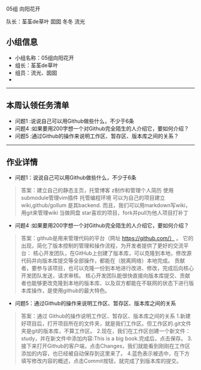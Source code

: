 05组 向阳花开

队长：荃荃de草叶
囡囡
冬冬
流光
## 小组信息
- 小组名称：05组向阳花开
- 组长：荃荃de草叶
- 组员：流光、囡囡
- 
- ------
## 本周认领任务清单
- 问题1 :说说自己可以用Github做些什么，不少于6条
- 问题4 :如果要用200字想一个对Github完全陌生的人介绍它，要如何介绍？
- 问题5 :通过Github的操作来说明工作区、暂存区、版本库之间的关系？

------
## 作业详情
- 问题1：说说自己可以用Github做些什么，不少于6条
> 答案：建立自己的静态主页，托管博客
        z制作和管理个人简历
        使用submodule管理vim插件
        托管编程环境
        可以为自己的项目建立wiki,github/gollum 是其backend. 而且，我们可以用markdown写wiki，用git来管理wiki
        当做网盘
        star喜欢的项目，fork并pull为他人项目打补丁

- 问题4 :如果要用200字想一个对Github完全陌生的人介绍它，要如何介绍？
>答案：github是用来管理代码的平台（网址 https://github.com/） 。
       它的出现，简化了版本控制的管理和操作流程，为开发者提供了更好的交流平台：
       核心开发团队，在GitHub上创建了版本库，可以克隆到本地，修改源代码并向版本库提交等全部操作，都能在（脱离网络）本地完成。
       贡献者，要参与该项目，也可以克隆一份到本地进行改进、修改，完成后向核心开发团队发送，请求审核。
       核心开发团队能很快直接向版本库提交、贡献者也能够更改克隆到本地的版本库、以及双方都能在不联网的状态下进行版本库操作，是使用github的最大特色。

- 问题5：通过Github的操作来说明工作区、暂存区、版本库之间的关系
> 答案：通过 Github的操作说明工作区、暂存区、版本库之间的关系
>        1.新建好项目后，打开项目所在的文件夹，就是我们工作区。但工作区的.git文件夹是git的版本库，不算工作区。
>        2.现在，我们在工作区创建一个新文件：study，并在新文件中添加内容:This is a big book.完成后，点击保存。
>        3.接下来打开Github的客户端，点击Changes，我们就能看到刚刚在工作区添加的内容，也已经被自动保存到这里来了。
>        4.蓝色表示被选中，在下方填写修改内容的概述，点击Commit按钮，就完成了到版本库的提交。
 


